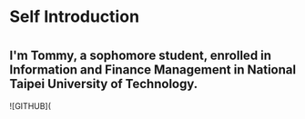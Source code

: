 # **Self Introduction**  <h1>
## I'm Tommy, a sophomore student, enrolled in Information and Finance Management in National Taipei University of Technology.
![GITHUB](  
